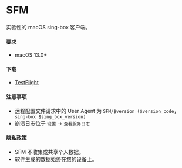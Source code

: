 # SFM

实验性的 macOS sing-box 客户端。

#### 要求

* macOS 13.0+

#### 下载

* [TestFlight](https://testflight.apple.com/join/AcqO44FH)

#### 注意事项

* 远程配置文件请求中的 User Agent 为 `SFM/$version ($version_code; sing-box $sing_box_version)`
* 崩溃日志位于 `设置` -> `查看服务日志`

#### 隐私政策

* SFM 不收集或共享个人数据。
* 软件生成的数据始终在您的设备上。
